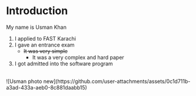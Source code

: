 # Introduction
My name is Usman Khan

1. I applied to FAST Karachi
2. I gave an entrance exam
     + ~~It was very simple~~
       - It was a very complex and hard paper 
3. I got admitted into the software program
<br>
![Usman photo new](https://github.com/user-attachments/assets/0c1d711b-a3ad-433a-aeb0-8c881daabb15)

